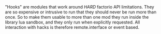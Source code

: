 ﻿"Hooks" are modules that work around *HARD* factorio API limitations.
They are so expensive or intrusive to run that they should never be run
more than once. So to make them usable to more than one mod they
run inside the library lua sandbox, and they only run when explicitly requested.
All interaction with hacks is therefore remote.interface or event based.